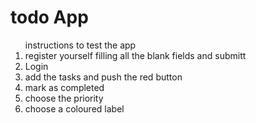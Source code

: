 <h1> todo App </h1>

<ol>instructions to test the app
    <li> register yourself filling all the blank fields and submitt</li>
    <li> Login </li>
    <li>add the tasks and push the red button</li>
    <li>mark as completed</li>
    <li>choose the priority</li>
    <li>choose a coloured label</li>
</ol>
    
    
    

